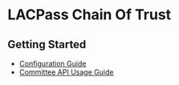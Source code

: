 # LACPass Chain Of Trust

## Getting Started

- [Configuration Guide](docs/tech/configuration.md)
- [Committee API Usage Guide](docs/api/Committee-Guide.md)